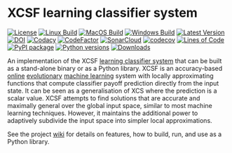 # XCSF learning classifier system

[![License](https://img.shields.io/badge/License-GPL%20v3-blue.svg?style=flat)](http://www.gnu.org/licenses/gpl-3.0)
[![Linux Build](https://img.shields.io/github/actions/workflow/status/xcsf-dev/xcsf/ubuntu_build.yml?branch=master&logo=linux&logoColor=white&style=flat&label=Ubuntu)](https://github.com/xcsf-dev/xcsf/actions?query=workflow%3A%22Ubuntu+build%22)
[![MacOS Build](https://img.shields.io/github/actions/workflow/status/xcsf-dev/xcsf/macOS_build.yml?branch=master&logo=apple&logoColor=white&style=flat&label=macOS)](https://github.com/xcsf-dev/xcsf/actions?query=workflow%3A%22macOS+build%22)
[![Windows Build](https://img.shields.io/github/actions/workflow/status/xcsf-dev/xcsf/windows_build.yml?branch=master&logo=windows&logoColor=white&style=flat&label=Windows)](https://github.com/xcsf-dev/xcsf/actions?query=workflow%3A%22Windows+build%22)
[![Latest Version](https://img.shields.io/github/v/release/xcsf-dev/xcsf?style=flat)](https://github.com/xcsf-dev/xcsf/releases)
[![DOI](https://zenodo.org/badge/28035841.svg)](https://zenodo.org/badge/latestdoi/28035841)
[![Codacy](https://app.codacy.com/project/badge/Grade/986386c6706c4bcd833445150b053b06)](https://app.codacy.com/gh/xcsf-dev/xcsf/dashboard)
[![CodeFactor](https://img.shields.io/codefactor/grade/github/xcsf-dev/xcsf?logo=codefactor&style=flat)](https://www.codefactor.io/repository/github/xcsf-dev/xcsf)
[![SonarCloud](https://sonarcloud.io/api/project_badges/measure?project=xcsf-dev_xcsf&metric=alert_status)](https://sonarcloud.io/dashboard?id=xcsf-dev_xcsf)
[![codecov](https://codecov.io/gh/xcsf-dev/xcsf/branch/master/graph/badge.svg?token=3bfaTvmJ8d)](https://codecov.io/gh/xcsf-dev/xcsf)
[![Lines of Code](https://sonarcloud.io/api/project_badges/measure?project=xcsf-dev_xcsf&metric=ncloc)](https://sonarcloud.io/dashboard?id=xcsf-dev_xcsf)
[![PyPI package](https://img.shields.io/pypi/v/xcsf.svg)](https://pypi.org/project/xcsf)
[![Python versions](https://img.shields.io/pypi/pyversions/xcsf.svg)](https://pypi.org/project/xcsf)
[![Downloads](https://static.pepy.tech/personalized-badge/xcsf?period=month&units=international_system&left_color=black&right_color=orange&left_text=PyPI%20downloads%20per%20month)](https://pepy.tech/project/xcsf)

An implementation of the XCSF [learning classifier system](https://en.wikipedia.org/wiki/Learning_classifier_system) that can be built as a stand-alone binary or as a Python library. XCSF is an accuracy-based [online](https://en.wikipedia.org/wiki/Online_machine_learning) [evolutionary](https://en.wikipedia.org/wiki/Evolutionary_computation) [machine learning](https://en.wikipedia.org/wiki/Machine_learning) system with locally approximating functions that compute classifier payoff prediction directly from the input state. It can be seen as a generalisation of XCS where the prediction is a scalar value. XCSF attempts to find solutions that are accurate and maximally general over the global input space, similar to most machine learning techniques. However, it maintains the additional power to adaptively subdivide the input space into simpler local approximations.

See the project [wiki](https://github.com/xcsf-dev/xcsf/wiki) for details on features, how to build, run, and use as a Python library.
